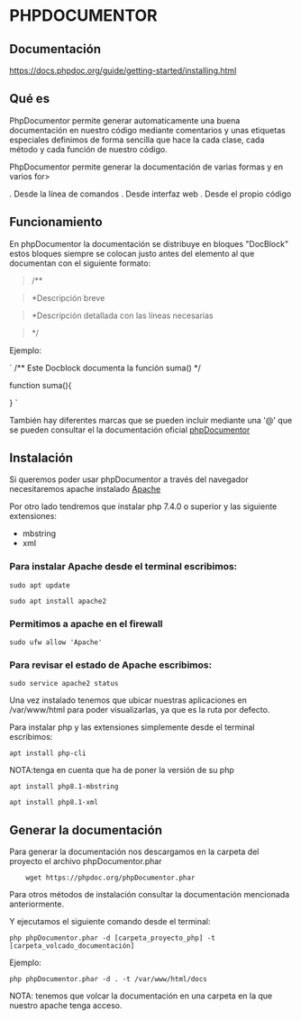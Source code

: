 # PHPDOCUMENTOR

## Documentación

https://docs.phpdoc.org/guide/getting-started/installing.html

## Qué es
PhpDocumentor permite generar automaticamente una buena documentación en nuestro código mediante comentarios y 
unas etiquetas especiales definimos de forma sencilla que hace la cada clase, cada método y cada función de nuestro código.

PhpDocumentor permite generar la documentación de varias formas y en varios for>

. Desde la línea de comandos
. Desde interfaz web
. Desde el propio código

## Funcionamiento
En phpDocumentor la documentación se distribuye en bloques "DocBlock" estos bloques siempre se colocan justo antes del
elemento  al que documentan con el siguiente formato:

>/**

>*Descripción breve

>*Descripción detallada con las líneas necesarias

>*/


Ejemplo:

` /**
 Este Docblock documenta la función suma()
*/

function suma(){

} `

También hay diferentes marcas que se pueden incluir mediante una '@' que se pueden consultar el la documentación oficial [phpDocumentor](https://docs.phpdoc.org/guide/references/phpdoc/tags/index.html)
 
## Instalación 
Si queremos poder usar phpDocumentor a través del navegador necesitaremos apache instalado [Apache](https://www.digitalocean.com/community/tutorials/how-to-install-the-apache-web-server-on-ubuntu-20-04)

Por otro lado tendremos que instalar php 7.4.0 o superior y las siguiente extensiones:

* mbstring 
* xml


### Para instalar Apache desde el terminal escribimos:

	sudo apt update

	sudo apt install apache2 
### Permitimos a apache en el firewall

	sudo ufw allow 'Apache'

### Para revisar el estado de Apache escribimos:

	sudo service apache2 status

Una vez instalado tenemos que ubicar nuestras aplicaciones en /var/www/html para poder visualizarlas, ya que es la ruta
por defecto.

Para instalar php y las extensiones simplemente desde el terminal escribimos:

	apt install php-cli

NOTA:tenga en cuenta que ha de poner la versión de su php

	apt install php8.1-mbstring
	
	apt install php8.1-xml

## Generar la documentación
Para generar la documentación nos descargamos en la carpeta del proyecto el archivo phpDocumentor.phar

        wget https://phpdoc.org/phpDocumentor.phar

Para otros métodos de instalación consultar la documentación mencionada anteriormente.

Y ejecutamos el siguiente comando desde el terminal:

	php phpDocumentor.phar -d [carpeta_proyecto_php] -t [carpeta_volcado_documentación]

Ejemplo:
	
	php phpDocumentor.phar -d . -t /var/www/html/docs

NOTA: tenemos que volcar la documentación en una carpeta en la que nuestro apache tenga acceso.
